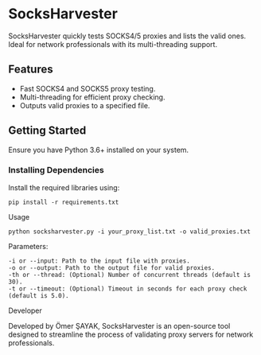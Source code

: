 # SocksHarvester

SocksHarvester quickly tests SOCKS4/5 proxies and lists the valid ones. Ideal for network professionals with its multi-threading support.

## Features

- Fast SOCKS4 and SOCKS5 proxy testing.
- Multi-threading for efficient proxy checking.
- Outputs valid proxies to a specified file.

## Getting Started

Ensure you have Python 3.6+ installed on your system.

### Installing Dependencies

Install the required libraries using:


    pip install -r requirements.txt


Usage

    python socksharvester.py -i your_proxy_list.txt -o valid_proxies.txt 


Parameters:

    -i or --input: Path to the input file with proxies.
    -o or --output: Path to the output file for valid proxies.
    -th or --thread: (Optional) Number of concurrent threads (default is 30).
    -t or --timeout: (Optional) Timeout in seconds for each proxy check (default is 5.0).


Developer

Developed by Ömer ŞAYAK, SocksHarvester is an open-source tool designed to streamline the process of validating proxy servers for network professionals.
